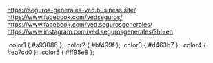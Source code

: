 https://seguros-generales-ved.business.site/
https://www.facebook.com/vedseguros/
https://www.facebook.com/ved.segurosgenerales/
https://www.instagram.com/ved.segurosgenerales/?hl=en


.color1 { #a93086 };
.color2 { #bf499f };
.color3 { #d463b7 };
.color4 { #ea7cd0 };
.color5 { #ff95e8 };